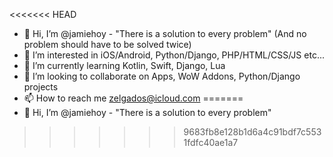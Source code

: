 <<<<<<< HEAD
- 👋 Hi, I’m @jamiehoy - "There is a solution to every problem" (And no problem should have to be solved twice)
- 👀 I’m interested in iOS/Android, Python/Django, PHP/HTML/CSS/JS etc...
- 🌱 I’m currently learning Kotlin, Swift, Django, Lua
- 💞️ I’m looking to collaborate on Apps, WoW Addons, Python/Django projects
- 📫 How to reach me zelgados@icloud.com
=======
- 👋 Hi, I’m @jamiehoy - "There is a solution to every problem" 
>>>>>>> 9683fb8e128b1d6a4c91bdf7c5531fdfc40ae1a7

<!---
jamiehoy/jamiehoy is a ✨ special ✨ repository because its `README.md` (this file) appears on your GitHub profile.
You can click the Preview link to take a look at your changes.
--->
